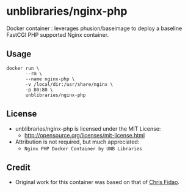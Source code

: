 # unblibraries/nginx-php
Docker container : leverages phusion/baseimage to deploy a baseline FastCGI PHP supported Nginx container.

## Usage
```
docker run \
       --rm \
       --name nginx-php \
       -v /local/dir:/usr/share/nginx \
       -p 80:80 \
       unblibraries/nginx-php
```

## License
- unblibraries/nginx-php is licensed under the MIT License:
  - http://opensource.org/licenses/mit-license.html
- Attribution is not required, but much appreciated:
  - `Nginx PHP Docker Container by UNB Libraries`

## Credit
- Original work for this container was based on that of [Chris Fidao](https://github.com/fideloper/docker-nginx-php).

